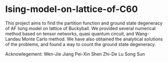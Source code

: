 # Ising-model-on-lattice-of-C60
This project aims to find the partition function and ground state degeneracy of AF Ising model on lattice of Buckyball. We provided several numerical method based on tensor networks, quasi quantum circuit, and Wang-Landau Monte Carlo method. We have also obtained the analytical solutions of the problems, and found a way to count the ground state degeneracy.

Acknowlegement:
Wen-Jie Jiang
Pei-Xin Shen
Zhi-De Lu
Song Sun

